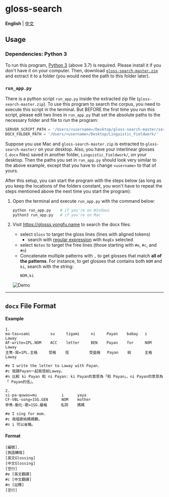 # gloss-search

**English** | [中文](./README.md)

## Usage

### Dependencies: Python 3

To run this program, [Python 3](https://www.python.org/downloads/) (above 3.7) is required. Please install it if you don't have it on your computer.
Then, download [`gloss-search-master.zip`](https://github.com/liao961120/gloss-search/archive/master.zip) and extract it to a folder (you would need the path to this folder later).

### `run_app.py`

There is a python script `run_app.py` inside the extracted zip file (`gloss-search-master.zip`). To use this program to search the corpus, you need to execute this script in the terminal. But BEFORE the first time you run this script, please edit two lines in `run_app.py` that set the absolute paths to the necessary folder and file to run the program:

```python
SERVER_SCRIPT_PATH = '/Users/<username>/Desktop/gloss-search-master/server.py'  # path to server.py in 
DOCX_FOLDER_PATH = '/Users/<username>/Desktop/Linguistic_Fieldwork/'            # path to the folder of docx files
```

Suppose you use Mac and `gloss-search-master.zip` is extracted to `gloss-search-master/` on your desktop. Also, you have your interlinear glosses (`.docx` files) saved in another folder, `Linguistic_Fieldwork/`, on your desktop. Then the paths you set in `run_app.py` should look very similar to the above example, except that you have to change `<username>` to that of yours.

After this setup, you can start the program with the steps below (as long as you keep the locations of the folders constant, you won't have to repeat the steps mentioned above the next time you start the program):

1. Open the terminal and execute `run_app.py` with the command below:

    ```bash
    python run_app.py    # if you're on Windows
    python3 run_app.py   # if you're on Mac
    ```

1. Visit <https://glosss.yongfu.name> to search the docx files:

    - select `Gloss` to target the gloss lines (lines with aligned tokens)
        - search with [regular expression](https://en.wikipedia.org/wiki/Regular_expression) with `RegEx` selected
    - select `Notes` to target the free lines (those starting with `#e`, `#c`, and `#n`)
    - Concatenate multiple patterns with `,` to get glosses that match **all of the patterns**. For instance, to get glosses that contains both `NOM` and `ki`, search with the string:
        ```
        NOM,ki
        ```
    
    ![Demo](https://img.yongfu.name/gif/gloss-search-min.gif)

---

## `docx` File Format

#### Example

```
1.
ma-tas=sami         su     tigami     ni     Payan    babay   i    Laway
AF-write=1PL.NOM    ACC    letter     BEN    Payan    for     NOM  Laway
主焦-寫=1PL.主格     受格    信         受益格   Payan    給      主格  Laway

#e I write the letter to Laway with Payan.  
#c 我跟Payan一起寫信給Laway。   
#n 比較 ki Payan 和 ni Payan: ki Payan的意思為「和 Payan」，ni Payan的意思為「 Payan的信」。

2.
si-pa-quwas=mu           i      yaya
CF-VBL-song=1SG.GEN      NOM    mother
參焦-動化-歌=1SG.屬格      名詞    媽媽
 
#e I sing for mom.
#c 我唱歌給媽媽聽。
#n i 可以省略。
```

#### Format

```
[編號].
[族語轉寫]
[英文Glossing]
[中文Glossing]
[空行]
#e [英文翻譯]
#c [中文翻譯]
#n [註釋]
[空行]
```
